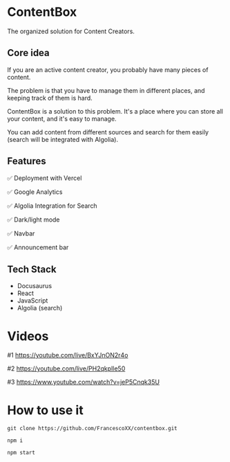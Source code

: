 # ContentBox

The organized solution for Content Creators.

## Core idea

If you are an active content creator, you probably have many pieces of content. 

The problem is that you have to manage them in different places, and keeping track of them is hard. 

ContentBox is a solution to this problem. It's a place where you can store all your content, and it's easy to manage.

You can add content from different sources and search for them easily (search will be integrated with Algolia).

## Features

✅ Deployment with Vercel

✅ Google Analytics

✅ Algolia Integration for Search

✅ Dark/light mode

✅ Navbar

✅ Announcement bar

## Tech Stack

- Docusaurus
- React
- JavaScript
- Algolia (search)

# Videos

#1 https://youtube.com/live/BxYJnON2r4o

#2 https://youtube.com/live/PH2qkpIle50

#3 https://www.youtube.com/watch?v=jeP5Cnqk35U

# How to use it

```
git clone https://github.com/FrancescoXX/contentbox.git
```

```
npm i
```

```
npm start
```
